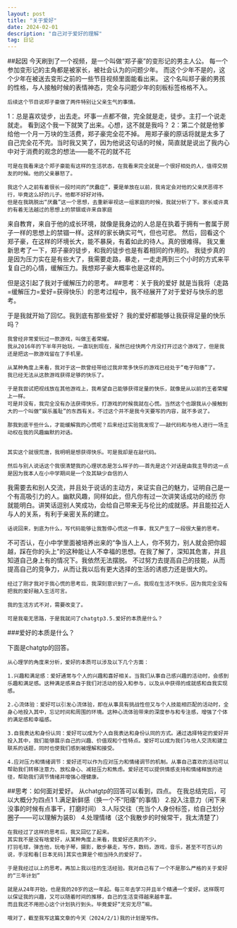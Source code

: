 ```yaml
---
layout: post
title: "关于爱好"
date: 2024-02-01
description: "自己对于爱好的理解"
tag: 日记
---
```

##起因
	今天刷到了一个视频，是一个叫做“郑子豪”的变形记的男主人公。
每一个参加变形记的主角都是被家长，被社会认为的问题少年。
而这个少年不是的，这个少年在被送去变形之前的一些节目视频里面能看出来。
这个名叫郑子豪的男孩的性格，与人接触时候的表情神态，完全与问题少年的刻板标签格格不入。

	后续这个节目说郑子豪做了两件特别让父亲生气的事情。
1：总是喜欢徒步，出去走。坏事一点都不做，完全就是走，徒步。主打一个说走就走。
看到这个我一下就笑了出来。心想，这不就是我吗？
2：第二个就是他爹给他一个月一万块的生活费，郑子豪完全花不掉。
用郑子豪的原话将就是太多了自己完全花不完。当时我又笑了，因为他说这句话的时候，简直就是说出了我内心中对于消费的观念的想法——能不花的就不花

	可是在我看来这个郑子豪能有这样的生活状态，在我看来完全就是一个很好相处的人，值得交朋友的时候。他的父亲暴怒了。

	我这个人之前有着很长一段时间的“厌蠢症”，要是单放在以前，我肯定会对他的父亲厌恶得不行，毕竟这么好的儿子。他都不好好对待。
	但是在我跳脱出“厌蠢”这一个思想，去重新审视这一组家庭的时候，我就分析了下。家长或许真的有着无法越过的思想上的禁锢或许来自家庭
来自教育，来自于他的成长环境，就像是我身边的人总是在执着于拥有一套属于房子一样的思想上的禁锢一样。这样的家长确实可气，但也可悲。
然后，回看这个郑子豪，在这样的环境长大，能不暴戾，有着如此的待人。真的很难得。
    我又重新思考了一下，郑子豪的徒步，和我的徒步也是有着相同的作用的。
	我徒步真的是因为压力实在是有些大了，我需要走路，暴走，一走走两到三个小时的方式来平复自己的心情，缓解压力。我想郑子豪大概率也是这样的。

但是这引起了我对于缓解压力的思考。
##思考：关于我的爱好
	就是当我将（走路=缓解压力=爱好=获得快乐）的思考过程中，我不经展开了对于爱好与快乐的思考。

于是我就开始了回忆。我到底有那些爱好？
我的爱好都能够让我获得足量的快乐吗？

	我曾经非常爱玩过一款游戏，叫做王者荣耀。
	我从2016年的下半年开始玩，一直玩到现在，虽然已经快两个月没打开过这个游戏了，但是我还是把这一款游戏留在了手机里。

	从某种角度上来看，我对于这一款曾经带给过我非常多快乐的游戏已经处于“电子阳痿”了。
	我已经无法从这款游戏获得足够的快乐了。
	
	于是我尝试把视线放在其他游戏上，我希望自己能够获得足量的快乐，就像是从以前的王者荣耀上一样。
	可是并没有，我完全没有办法获得快乐，打游戏的时候我就在心慌。当然这个也跟我从小接触到大的一个叫做“娱乐羞耻”的东西有关。不过这个并不是我今天要写的内容，就不多说了。
	
	那我到底干些什么，才能缓解我的心慌呢？后来经过实验我发现了——敲代码和与他人进行一场主动权在我的风趣幽默的对话。


	其实这个就很荒唐，我明明是想获得快乐。可是我却是在敲代码。
	
	然后与别人说话这个我很清楚我的心理状态是怎么样子的——首先是这个对话是由我主导的这一点是因为我本人在小中学期间是一个及其缺少自信的人
我需要去和别人交流，并且处于说话的主动方，来证实自己的魅力，证明自己是一个有高吸引力的人。幽默风趣，同样如此，但凡你有过一次讲笑话成功的经历
你就能明白。讲笑话逗别人笑成功，会给自己带来无与伦比的成就感。并且能拉近人与人的关系，有利于亲密关系的建立。

	话说回来，到底为什么，写代码能够让我暂停心慌这一件事，我又产生了一段很大量的思考。
不可否认，在小中学里面被培养出来的“争当人上人，你不努力，别人就会把你超越，踩在你的头上”的这种能让人不幸福的思想。在我了解了，深知其危害，并且知道自己身上有的情况下。我依然无法摆脱。
不过努力去提高自己的技能，从而提高自己的竞争力，从而让我以后有更大选择的生活的诱惑力还是很大的。

	经过了刚才我对于我心慌的思考后，我深刻意识到了一点。我现在生活不快乐，因为我完全没有把我的爱好融入生活可言。
	
	我的生活方式不对，需要改变了。
	
	可是我毫无思路，于是我就问了chatgtp3.5.爱好的本质是什么？

###爱好的本质是什么？

下面是chatgtp的回答。

	从心理学的角度来分析，爱好的本质可以涉及以下几个方面：
	
	1.兴趣和满足感：爱好通常与个人的兴趣和喜好相关。当我们从事自己感兴趣的活动时，会感到乐趣和满足感。这种满足感来自于我们对活动的投入和参与，以及从中获得的成就感和自我实现感。
	
	2.心流体验：爱好可以引发心流体验，即在从事具有挑战性但又与个人技能相匹配的活动时，全身心地投入其中，忘记时间和周围的环境。这种心流体验带来的深度参与和专注感，增强了个体的满足感和幸福感。
	
	3.自我表达和身份认同：爱好可以成为个人自我表达和身份认同的方式。通过选择特定的爱好并投入其中，我们能够展示自己的兴趣、价值观和个性特点。爱好可以成为我们与他人交流和建立联系的话题，同时也使我们感到被理解和接受。
	
	4.应对压力和情绪调节：爱好还可以作为应对压力和情绪调节的机制。从事自己喜欢的活动可以帮助我们转移注意力、放松身心、减轻压力和焦虑。爱好还可以提供情感支持和情绪释放的途径，帮助我们调节情绪并增强心理健康。
	
##思考：如何面对爱好。
	从chatgtp的回答可以看到，四点。
	在我总结完后，可以大概分为四点1
	1.满足新鲜感（换一个不“阳痿”的事情）
	2.投入注意力（闲下来没事的时候有点事干，打磨时间）
	3.人际交往（充当个人身份标签，给自己划分圈子——可以理解为装B）
	4.处理情绪（这个我散步的时候常干，我太清楚了）
	
	
	在我经过了这样的思考后，我又回忆了起来。
	其实我不是没有啥爱好，从某种角度上来看，我爱好还真的不少。
	打羽毛球，弹吉他，玩电子琴，摄影，散步暴走，写作，数码，游戏，音乐，甚至不可否认的说，手淫和看[日本无码]其实也算是个相当持久的爱好了。
	
	于是我经过以上的思考。再加上我以往的生活经验。我对自己有了一个不是那么严格的关于爱好的“三年计划”
	
	就是从24年开始，也是我的20岁的这一年起。每三年去学习并且半个精通一个爱好。这样既可以保证我的兴趣，又可以随着时间的推移，自己的生活变得越来越丰富。
	而且我还不用担心这个计划执行到头。毕竟爱好“无穷无尽”嘛。
	
	哦对了，截至我写这篇文章的今天（2024/2/1)我的计划是写作。